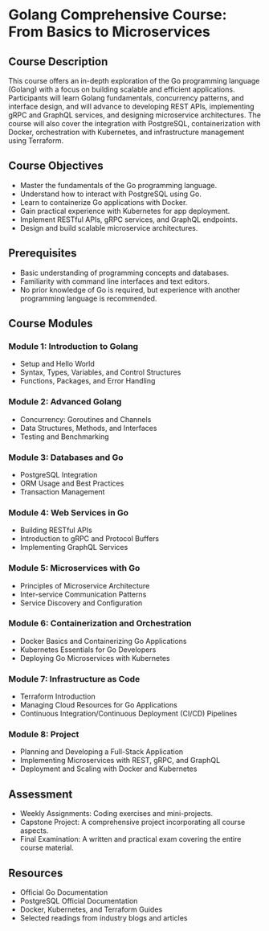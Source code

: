# Golang Comprehensive Course: From Basics to Microservices

## Course Description

This course offers an in-depth exploration of the Go programming language (Golang) with a focus on building scalable and efficient applications. Participants will learn Golang fundamentals, concurrency patterns, and interface design, and will advance to developing REST APIs, implementing gRPC and GraphQL services, and designing microservice architectures. The course will also cover the integration with PostgreSQL, containerization with Docker, orchestration with Kubernetes, and infrastructure management using Terraform.

## Course Objectives

- Master the fundamentals of the Go programming language.
- Understand how to interact with PostgreSQL using Go.
- Learn to containerize Go applications with Docker.
- Gain practical experience with Kubernetes for app deployment.
- Implement RESTful APIs, gRPC services, and GraphQL endpoints.
- Design and build scalable microservice architectures.

## Prerequisites

- Basic understanding of programming concepts and databases.
- Familiarity with command line interfaces and text editors.
- No prior knowledge of Go is required, but experience with another programming language is recommended.

## Course Modules

### Module 1: Introduction to Golang

- Setup and Hello World
- Syntax, Types, Variables, and Control Structures
- Functions, Packages, and Error Handling

### Module 2: Advanced Golang

- Concurrency: Goroutines and Channels
- Data Structures, Methods, and Interfaces
- Testing and Benchmarking

### Module 3: Databases and Go

- PostgreSQL Integration
- ORM Usage and Best Practices
- Transaction Management

### Module 4: Web Services in Go

- Building RESTful APIs
- Introduction to gRPC and Protocol Buffers
- Implementing GraphQL Services

### Module 5: Microservices with Go

- Principles of Microservice Architecture
- Inter-service Communication Patterns
- Service Discovery and Configuration

### Module 6: Containerization and Orchestration

- Docker Basics and Containerizing Go Applications
- Kubernetes Essentials for Go Developers
- Deploying Go Microservices with Kubernetes

### Module 7: Infrastructure as Code

- Terraform Introduction
- Managing Cloud Resources for Go Applications
- Continuous Integration/Continuous Deployment (CI/CD) Pipelines

### Module 8: Project

- Planning and Developing a Full-Stack Application
- Implementing Microservices with REST, gRPC, and GraphQL
- Deployment and Scaling with Docker and Kubernetes

## Assessment

- Weekly Assignments: Coding exercises and mini-projects.
- Capstone Project: A comprehensive project incorporating all course aspects.
- Final Examination: A written and practical exam covering the entire course material.

## Resources

- Official Go Documentation
- PostgreSQL Official Documentation
- Docker, Kubernetes, and Terraform Guides
- Selected readings from industry blogs and articles
